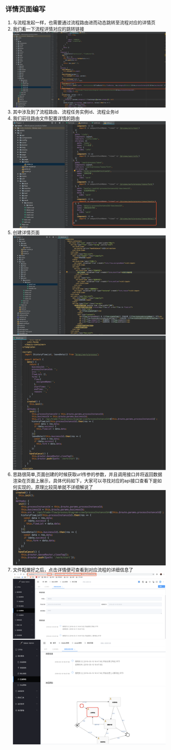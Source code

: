 ## 详情页面编写
1. 与流程发起一样，也需要通过流程路由进而动态跳转至流程对应的详情页
2. 我们看一下流程详情对应的跳转链接
![](../../images/screenshot_1557665863776.png)
3. 其中涉及到了流程路由、流程任务实例id、流程业务id
4. 我们前往路由文件配置详情的路由
![](../../images/screenshot_1557665944217.png)
5. 创建详情页面
![](../../images/screenshot_1557665979733.png)
![](../../images/screenshot_1557665992146.png)
6. 思路很简单,页面创建的时候获取url传参的参数，并且调用接口并将返回数据渲染在页面上展示，具体代码如下，大家可以寻找对应的api接口查看下是如何实现的，原理比较简单就不详细解说了
![](../../images/screenshot_1557666058013.png)
7. 文件配置好之后，点击详情便可查看到对应流程的详细信息了
![](../../images/screenshot_1557666200572.png)
![](../../images/screenshot_1557666225428.png)
